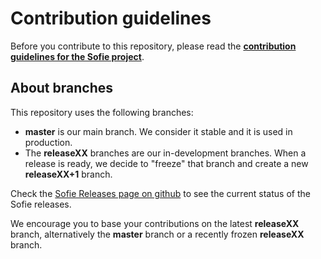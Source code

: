 # Contribution guidelines


Before you contribute to this repository, please read the **[contribution guidelines for the Sofie project](https://nrkno.github.io/sofie-core/docs/for-developers/contribution-guidelines)**.


## About branches

This repository uses the following branches:

* **master** is our main branch. We consider it stable and it is used in production.
* The **releaseXX** branches are our in-development branches. When a release is ready, we decide to "freeze" that branch and create a new **releaseXX+1** branch.

Check the [Sofie Releases page on github](https://github.com/nrkno/Sofie-TV-automation/issues?q=is%3Aissue+label%3ARelease+) to see the current status of the Sofie releases.


We encourage you to base your contributions on the latest **releaseXX** branch, alternatively the **master** branch or a recently frozen **releaseXX** branch.
